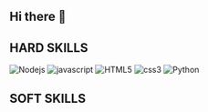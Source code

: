 ## Hi there 👋

## HARD SKILLS
![Nodejs](https://img.shields.io/badge/Node.js-43853D?style=for-the-badge&logo=node.js&logoColor=black)   ![javascript](https://img.shields.io/badge/JavaScript-F7DF1E?style=for-the-badge&logo=javascript&logoColor=black)   ![HTML5](https://img.shields.io/badge/HTML5-E34F26?style=for-the-badge&logo=html5&logoColor=white)  ![css3](https://img.shields.io/badge/CSS3-1572B6?style=for-the-badge&logo=css3&logoColor=white)     ![Python](https://img.shields.io/badge/Python-3776AB?style=for-the-badge&logo=python&logoColor=white)

## SOFT SKILLS
